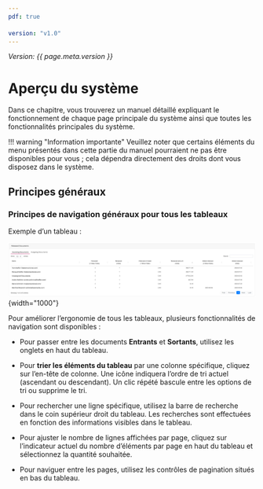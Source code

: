 ```yaml
---
pdf: true

version: "v1.0"
---
```


<span class="version-label">*Version: {{ page.meta.version }}*</span>

# Aperçu du système

Dans ce chapitre, vous trouverez un manuel détaillé expliquant
le fonctionnement de chaque page principale du système ainsi que
toutes les fonctionnalités principales du système.

!!! warning "Information importante"
    Veuillez noter que certains éléments du menu présentés dans cette partie
    du manuel pourraient ne pas être disponibles pour vous ; cela dépendra
    directement des droits dont vous disposez dans le système.

## Principes généraux

### Principes de navigation généraux pour tous les tableaux

Exemple d’un tableau :

![image](../img/Screenshots/Dashboard/Released_documents_table.png){width="1000"}

Pour améliorer l’ergonomie de tous les tableaux, plusieurs fonctionnalités
de navigation sont disponibles :

- Pour passer entre les documents **Entrants** et **Sortants**, utilisez
  les onglets en haut du tableau.

- Pour **trier les éléments du tableau** par une colonne spécifique,
  cliquez sur l’en-tête de colonne. Une icône indiquera l’ordre de tri
  actuel (ascendant ou descendant). Un clic répété bascule entre les
  options de tri ou supprime le tri.

- Pour rechercher une ligne spécifique, utilisez la barre de recherche
  dans le coin supérieur droit du tableau. Les recherches sont effectuées
  en fonction des informations visibles dans le tableau.

- Pour ajuster le nombre de lignes affichées par page, cliquez sur
  l’indicateur actuel du nombre d’éléments par page en haut du tableau
  et sélectionnez la quantité souhaitée.

- Pour naviguer entre les pages, utilisez les contrôles de pagination
  situés en bas du tableau.
